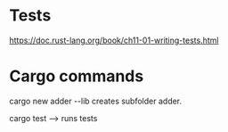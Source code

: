 # Tests
https://doc.rust-lang.org/book/ch11-01-writing-tests.html

# Cargo commands
cargo new adder --lib
creates subfolder adder.

cargo test --> runs tests

